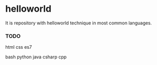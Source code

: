 # helloworld
It is repository with helloworld technique in most common languages.

### TODO
html
css
es7

bash
python
java
csharp
cpp

